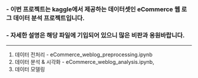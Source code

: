 ### - 이번 프로젝트는 kaggle에서 제공하는 데이터셋인 eCommerce 웹 로그 데이터 분석 프로젝트입니다.
### - 자세한 설명은 해당 파일에 기입되어 있으니 많은 비판과 응원바랍니다.

---

1. 데이터 전처리 - eCommerce_weblog_preprocessing.ipynb
2. 데이터 분석 & 시각화 - eCommerce_weblog_analysis.ipynb, 
3. 데이터 모델링
